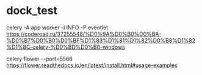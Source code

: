 # dock_test
celery -A app worker -l INFO -P eventlet
https://coderoad.ru/37255548/%D0%9A%D0%B0%D0%BA-%D0%B7%D0%B0%D0%BF%D1%83%D1%81%D1%82%D0%B8%D1%82%D1%8C-celery-%D0%BD%D0%B0-windows

celery flower --port=5566
https://flower.readthedocs.io/en/latest/install.html#usage-examples
